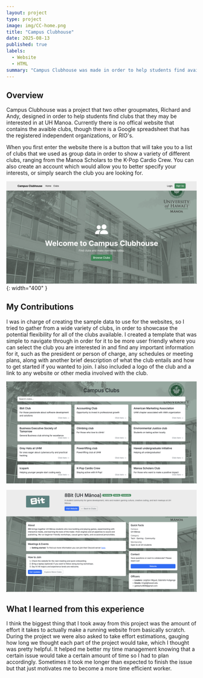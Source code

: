 ```yaml
---
layout: project
type: project
image: img/CC-home.png
title: "Campus Clubhouse"
date: 2025-08-13
published: true
labels:
  - Website
  - HTML
summary: "Campus Clubhouse was made in order to help students find available clubs at UH Manoa"
---
```


## Overview
Campus Clubhouse was a project that two other groupmates, Richard and Andy, designed in order to help students find clubs that they may be interested in at UH Manoa. Currently there is no offical website that contains the avaible clubs, though there is a Google spreadsheet that has the registered independent organizations, or RIO's.

When you first enter the website there is a button that will take you to a list of clubs that we used as group data in order to show a variety of different clubs, ranging from the Manoa Scholars to the K-Pop Cardio Crew. You can also create an account which would allow you to better specify your interests, or simply search the club you are looking for. 

![](/img/CC-home.png){: width="400" }

## My Contributions
I was in charge of creating the sample data to use for the websites, so I tried to gather from a wide variety of clubs, in order to showcase the potential flexibility for all of the clubs available. I created a template that was simple to navigate through in order for it to be more user friendly where you can select the club you are interested in and find any important information for it, such as the president or person of charge, any schedules or meeting plans, along with another brief description of what the club entails and how to get started if you wanted to join. I also included a logo of the club and a link to any website or other media involved with the club.

![](/img/CC_clubs.png)

![](/img/CC_8bit.png)

## What I learned from this experience
I think the biggest thing that I took away from this project was the amount of effort it takes to actually make a running website from basically scratch. During the project we were also asked to take effort estimations, gauging how long we thought each part of the project would take, which I thought was pretty helpful. It helped me better my time management knowing that a certain issue would take a certain amount of time so I had to plan accordingly. Sometimes it took me longer than expected to finish the issue but that just motivates me to become a more time efficient worker.
